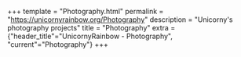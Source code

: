 +++
template = "Photography.html"
permalink = "https://unicornyrainbow.org/Photography"
description = "Unicorny's photography projects"
title = "Photography"
extra = {"header_title"="UnicornyRainbow - Photography", "current"="Photography"}
+++